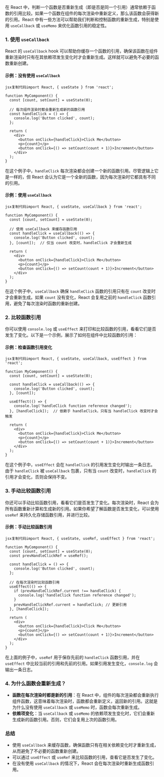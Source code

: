 在 React 中，判断一个函数是否重新生成（即是否是同一个引用）通常依赖于函数的引用比较。如果一个函数在组件的每次渲染中重新定义，那么该函数会获得新的引用。React 中有一些方法可以帮助我们判断和控制函数的重新生成，特别是使用 `useCallback` 或 `useMemo` 来优化函数引用的稳定性。

### 1. **使用 `useCallback`**

React 的 `useCallback` hook 可以帮助你缓存一个函数的引用，确保该函数在组件重新渲染时只有在其依赖项发生变化时才会重新生成。这样就可以避免不必要的函数重新创建。

#### 示例：没有使用 `useCallback`

```
jsx复制代码import React, { useState } from 'react';

function MyComponent() {
  const [count, setCount] = useState(0);

  // 每次组件渲染时都会重新生成新的函数引用
  const handleClick = () => {
    console.log('Button clicked', count);
  };

  return (
    <div>
      <button onClick={handleClick}>Click Me</button>
      <p>{count}</p>
      <button onClick={() => setCount(count + 1)}>Increment</button>
    </div>
  );
}
```

在这个例子中，`handleClick` 每次渲染都会创建一个新的函数引用。尽管逻辑上它是一样的，但 React 会认为它是一个全新的函数，因为每次渲染时它都具有不同的引用。

#### 示例：使用 `useCallback`

```
jsx复制代码import React, { useState, useCallback } from 'react';

function MyComponent() {
  const [count, setCount] = useState(0);

  // 使用 useCallback 来缓存函数引用
  const handleClick = useCallback(() => {
    console.log('Button clicked', count);
  }, [count]);  // 仅当 count 改变时，handleClick 才会重新生成

  return (
    <div>
      <button onClick={handleClick}>Click Me</button>
      <p>{count}</p>
      <button onClick={() => setCount(count + 1)}>Increment</button>
    </div>
  );
}
```

在这个例子中，`useCallback` 确保 `handleClick` 函数的引用只有在 `count` 改变时才会重新生成。如果 `count` 没有变化，React 会复用之前的 `handleClick` 函数引用，避免了每次渲染时函数的重新创建。

### 2. **比较函数引用**

你可以使用 `console.log` 或 `useEffect` 来打印和比较函数的引用，看看它们是否发生了变化。以下是一个示例，展示了如何在组件中比较函数的引用：

#### 示例：检查函数引用变化

```
jsx复制代码import React, { useState, useCallback, useEffect } from 'react';

function MyComponent() {
  const [count, setCount] = useState(0);

  const handleClick = useCallback(() => {
    console.log('Button clicked', count);
  }, [count]);

  useEffect(() => {
    console.log('handleClick function reference changed');
  }, [handleClick]);  // 依赖于 handleClick，只有当 handleClick 改变时才会触发

  return (
    <div>
      <button onClick={handleClick}>Click Me</button>
      <p>{count}</p>
      <button onClick={() => setCount(count + 1)}>Increment</button>
    </div>
  );
}
```

在这个例子中，`useEffect` 会在 `handleClick` 的引用发生变化时输出一条日志。由于 `handleClick` 被 `useCallback` 包裹，只有当 `count` 改变时，`handleClick` 的引用才会变化，否则会保持不变。

### 3. **手动比较函数引用**

你还可以手动比较函数引用，看看它们是否发生了变化。每次渲染时，React 会为所有函数重新计算和生成新的引用。如果你希望了解函数是否发生变化，可以使用 `useRef` 来持久化存储函数引用，并进行比较。

#### 示例：手动比较函数引用

```
jsx复制代码import React, { useState, useRef, useEffect } from 'react';

function MyComponent() {
  const [count, setCount] = useState(0);
  const prevHandleClickRef = useRef();

  const handleClick = () => {
    console.log('Button clicked', count);
  };

  // 在每次渲染时比较函数引用
  useEffect(() => {
    if (prevHandleClickRef.current !== handleClick) {
      console.log('handleClick function reference changed');
    }
    prevHandleClickRef.current = handleClick; // 更新引用
  }, [handleClick]);

  return (
    <div>
      <button onClick={handleClick}>Click Me</button>
      <p>{count}</p>
      <button onClick={() => setCount(count + 1)}>Increment</button>
    </div>
  );
}
```

在上面的例子中，`useRef` 用于保存先前的 `handleClick` 函数引用，并在 `useEffect` 中比较当前的引用和先前的引用。如果引用发生变化，`console.log` 会输出一条日志。

### 4. **为什么函数会重新生成？**

- **函数在每次渲染时都是新的引用**：在 React 中，组件的每次渲染都会重新执行组件函数，这意味着每次渲染时，函数都会重新定义，返回新的引用。这就是为什么没有使用 `useCallback` 或 `useMemo` 时，函数会每次重新生成。
- **依赖项变化**：当 `useCallback` 或 `useMemo` 的依赖项发生变化时，它们会重新生成新的函数引用。否则，它们会复用上次的函数引用。

### 总结

- 使用 `useCallback` 来缓存函数，确保函数只有在相关依赖变化时才重新生成，从而避免了不必要的函数重新创建。
- 可以通过 `useEffect` 或 `useRef` 来比较函数的引用，查看它是否发生了变化。
- 在没有使用 `useCallback` 的情况下，React 会在每次渲染时重新生成函数引用。